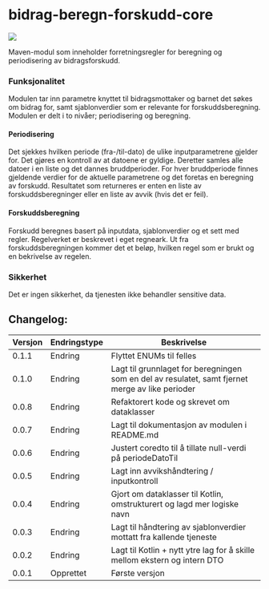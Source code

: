 # bidrag-beregn-forskudd-core

![](https://github.com/navikt/bidrag-beregn-forskudd-core/workflows/maven%20deploy/badge.svg)

Maven-modul som inneholder forretningsregler for beregning og periodisering av bidragsforskudd.

### Funksjonalitet
Modulen tar inn parametre knyttet til bidragsmottaker og barnet det søkes om bidrag for, samt sjablonverdier som er relevante for forskuddsberegning. Modulen er delt i to nivåer; periodisering og beregning.

#### Periodisering
Det sjekkes hvilken periode (fra-/til-dato) de ulike inputparametrene gjelder for. Det gjøres en kontroll av at datoene er gyldige. Deretter samles alle datoer i en liste og det dannes bruddperioder. For hver bruddperiode finnes gjeldende verdier for de aktuelle parametrene og det foretas en beregning av forskudd. Resultatet som returneres er enten en liste av forskuddsberegninger eller en liste av avvik (hvis det er feil).

#### Forskuddsberegning
Forskudd beregnes basert på inputdata, sjablonverdier og et sett med regler. Regelverket er beskrevet i eget regneark. Ut fra forskuddsberegningen kommer det et beløp, hvilken regel som er brukt og en bekrivelse av regelen.

### Sikkerhet
Det er ingen sikkerhet, da tjenesten ikke behandler sensitive data.


## Changelog:

Versjon | Endringstype      | Beskrivelse
--------|-------------------|------------
0.1.1   | Endring           | Flyttet ENUMs til felles
0.1.0   | Endring           | Lagt til grunnlaget for beregningen som en del av resulatet, samt fjernet merge av like perioder
0.0.8   | Endring           | Refaktorert kode og skrevet om dataklasser
0.0.7   | Endring           | Lagt til dokumentasjon av modulen i README.md
0.0.6   | Endring           | Justert coredto til å tillate null-verdi på periodeDatoTil
0.0.5   | Endring           | Lagt inn avvikshåndtering / inputkontroll
0.0.4   | Endring           | Gjort om dataklasser til Kotlin, omstrukturert og lagd mer logiske navn
0.0.3   | Endring           | Lagt til håndtering av sjablonverdier mottatt fra kallende tjeneste
0.0.2   | Endring           | Lagt til Kotlin + nytt ytre lag for å skille mellom ekstern og intern DTO
0.0.1   | Opprettet         | Første versjon
